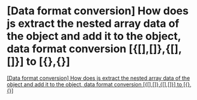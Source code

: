 # [Data format conversion] How does js extract the nested array data of the object and add it to the object, data format conversion [{[],[]},{[],[]}] to [{},{}]
[[Data format conversion] How does js extract the nested array data of the object and add it to the object, data format conversion [{[],[]},{[],[]}] to [{},{}]](https://aiwithcloud.com/2022/09/19/data_format_conversion_how_does_js_extract_the_nested_array_data_of_the_object_and_add_it_to_the_object_data_format_conversion__to_/)